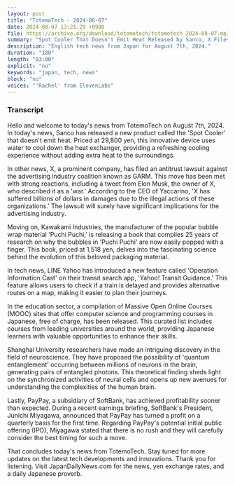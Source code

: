 ```yaml
---
layout: post
title: "TotemoTech - 2024-08-07"
date: 2024-08-07 13:21:29 +0900
file: https://archive.org/download/totemotech/totemotech_2024-08-07.mp3
summary: "Spot Cooler That Doesn't Emit Heat Released by Sanco, X Files Antitrust Lawsuit Against Advertising Industry Coalition, & more…"
description: "English tech news from Japan for August 7th, 2024."
duration: "180"
length: "03:00"
explicit: "no"
keywords: "japan, tech, news"
block: "no"
voices: "'Rachel' from ElevenLabs"
---
```


### Transcript

Hello and welcome to today's news from TotemoTech on August 7th, 2024. In today's news, Sanco has released a new product called the 'Spot Cooler' that doesn't emit heat. Priced at 29,800 yen, this innovative device uses water to cool down the heat exchanger, providing a refreshing cooling experience without adding extra heat to the surroundings.

In other news, X, a prominent company, has filed an antitrust lawsuit against the advertising industry coalition known as GARM. This move has been met with strong reactions, including a tweet from Elon Musk, the owner of X, who described it as a 'war.' According to the CEO of Yaccarino, 'X has suffered billions of dollars in damages due to the illegal actions of these organizations.' The lawsuit will surely have significant implications for the advertising industry.

Moving on, Kawakami Industries, the manufacturer of the popular bubble wrap material 'Puchi Puchi,' is releasing a book that compiles 25 years of research on why the bubbles in 'Puchi Puchi' are now easily popped with a finger. This book, priced at 1,518 yen, delves into the fascinating science behind the evolution of this beloved packaging material.

In tech news, LINE Yahoo has introduced a new feature called 'Operation Information Cast' on their transit search app, 'Yahoo! Transit Guidance.' This feature allows users to check if a train is delayed and provides alternative routes on a map, making it easier to plan their journeys.

In the education sector, a compilation of Massive Open Online Courses (MOOC) sites that offer computer science and programming courses in Japanese, free of charge, has been released. This curated list includes courses from leading universities around the world, providing Japanese learners with valuable opportunities to enhance their skills.

Shanghai University researchers have made an intriguing discovery in the field of neuroscience. They have proposed the possibility of 'quantum entanglement' occurring between millions of neurons in the brain, generating pairs of entangled photons. This theoretical finding sheds light on the synchronized activities of neural cells and opens up new avenues for understanding the complexities of the human brain.

Lastly, PayPay, a subsidiary of SoftBank, has achieved profitability sooner than expected. During a recent earnings briefing, SoftBank's President, Junichi Miyagawa, announced that PayPay has turned a profit on a quarterly basis for the first time. Regarding PayPay's potential initial public offering (IPO), Miyagawa stated that there is no rush and they will carefully consider the best timing for such a move.

That concludes today's news from TotemoTech. Stay tuned for more updates on the latest tech developments and innovations. Thank you for listening.   Visit JapanDailyNews.com for the news, yen exchange rates, and a daily Japanese proverb.

